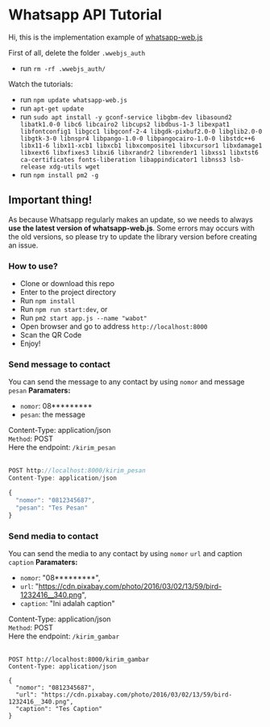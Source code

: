 # Whatsapp API Tutorial

Hi, this is the implementation example of <a href="https://github.com/pedroslopez/whatsapp-web.js">whatsapp-web.js</a>

First of all, delete the folder `.wwebjs_auth`
- run `rm -rf .wwebjs_auth/`

Watch the tutorials:

- run `npm update whatsapp-web.js`
- run `apt-get update`
- run `sudo apt install -y gconf-service libgbm-dev libasound2 libatk1.0-0 libc6 libcairo2 libcups2 libdbus-1-3 libexpat1 libfontconfig1 libgcc1 libgconf-2-4 libgdk-pixbuf2.0-0 libglib2.0-0 libgtk-3-0 libnspr4 libpango-1.0-0 libpangocairo-1.0-0 libstdc++6 libx11-6 libx11-xcb1 libxcb1 libxcomposite1 libxcursor1 libxdamage1 libxext6 libxfixes3 libxi6 libxrandr2 libxrender1 libxss1 libxtst6 ca-certificates fonts-liberation libappindicator1 libnss3 lsb-release xdg-utils wget`
- run `npm install pm2 -g`

## Important thing!

As because Whatsapp regularly makes an update, so we needs to always **use the latest version of whatsapp-web.js**. Some errors may occurs with the old versions, so please try to update the library version before creating an issue.

### How to use?

- Clone or download this repo
- Enter to the project directory
- Run `npm install`
- Run `npm run start:dev`, or
- Run `pm2 start app.js --name "wabot"`
- Open browser and go to address `http://localhost:8000`
- Scan the QR Code
- Enjoy!

### Send message to contact

You can send the message to any contact by using `nomor` and message `pesan`
**Paramaters:**

- `nomor`: 08*********
- `pesan`: the message

Content-Type: application/json <br>
`Method`: POST <br>
Here the endpoint: `/kirim_pesan` <br> <br>

``` js
POST http://localhost:8000/kirim_pesan
Content-Type: application/json

{
  "nomor": "0812345687",
  "pesan": "Tes Pesan"
}
```
### Send media to contact

You can send the media to any contact by using `nomor` `url` and caption `caption`
**Paramaters:**

- `nomor`: "08*********",
- `url`: "https://cdn.pixabay.com/photo/2016/03/02/13/59/bird-1232416__340.png",
- `caption`: "Ini adalah caption"

Content-Type: application/json <br>
`Method`: POST <br>
Here the endpoint: `/kirim_gambar` <br> <br>

```
POST http://localhost:8000/kirim_gambar
Content-Type: application/json

{
  "nomor": "0812345687",
  "url": "https://cdn.pixabay.com/photo/2016/03/02/13/59/bird-1232416__340.png",
  "caption": "Tes Caption"
}
```

